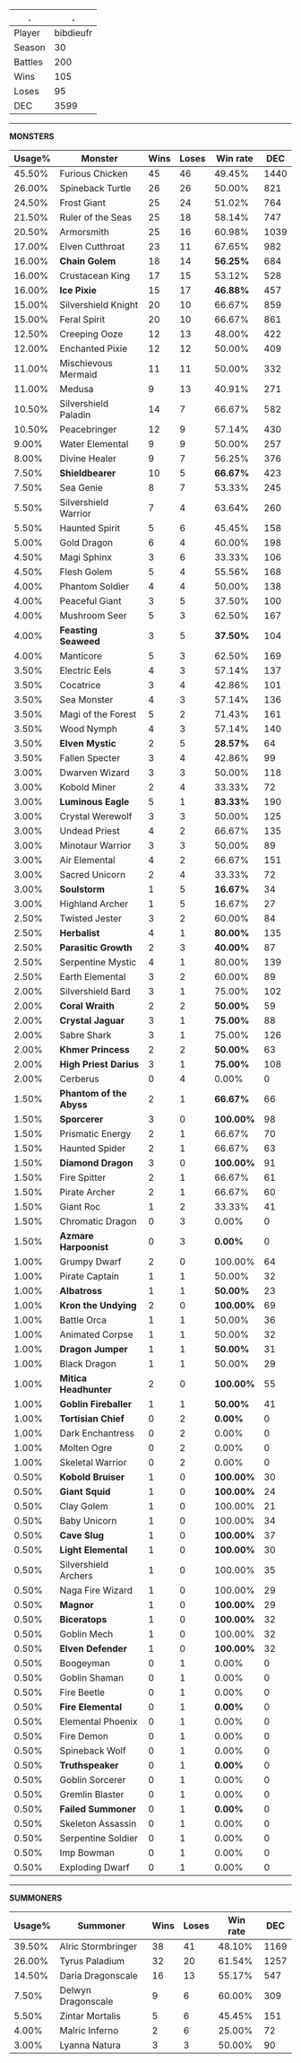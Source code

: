 .|.
|-|-
Player|bibdieufr
Season|30
Battles|200
Wins|105
Loses|95
DEC|3599

---
**MONSTERS**

Usage%|Monster|Wins|Loses|Win rate|DEC|
-|-|-|-|-|-|
45.50%|Furious Chicken|45|46|49.45%|1440|
26.00%|Spineback Turtle|26|26|50.00%|821|
24.50%|Frost Giant|25|24|51.02%|764|
21.50%|Ruler of the Seas|25|18|58.14%|747|
20.50%|Armorsmith|25|16|60.98%|1039|
17.00%|Elven Cutthroat|23|11|67.65%|982|
16.00%|**Chain Golem**|18|14|**56.25%**|684|
16.00%|Crustacean King|17|15|53.12%|528|
16.00%|**Ice Pixie**|15|17|**46.88%**|457|
15.00%|Silvershield Knight|20|10|66.67%|859|
15.00%|Feral Spirit|20|10|66.67%|861|
12.50%|Creeping Ooze|12|13|48.00%|422|
12.00%|Enchanted Pixie|12|12|50.00%|409|
11.00%|Mischievous Mermaid|11|11|50.00%|332|
11.00%|Medusa|9|13|40.91%|271|
10.50%|Silvershield Paladin|14|7|66.67%|582|
10.50%|Peacebringer|12|9|57.14%|430|
9.00%|Water Elemental|9|9|50.00%|257|
8.00%|Divine Healer|9|7|56.25%|376|
7.50%|**Shieldbearer**|10|5|**66.67%**|423|
7.50%|Sea Genie|8|7|53.33%|245|
5.50%|Silvershield Warrior|7|4|63.64%|260|
5.50%|Haunted Spirit|5|6|45.45%|158|
5.00%|Gold Dragon|6|4|60.00%|198|
4.50%|Magi Sphinx|3|6|33.33%|106|
4.50%|Flesh Golem|5|4|55.56%|168|
4.00%|Phantom Soldier|4|4|50.00%|138|
4.00%|Peaceful Giant|3|5|37.50%|100|
4.00%|Mushroom Seer|5|3|62.50%|167|
4.00%|**Feasting Seaweed**|3|5|**37.50%**|104|
4.00%|Manticore|5|3|62.50%|169|
3.50%|Electric Eels|4|3|57.14%|137|
3.50%|Cocatrice|3|4|42.86%|101|
3.50%|Sea Monster|4|3|57.14%|136|
3.50%|Magi of the Forest|5|2|71.43%|161|
3.50%|Wood Nymph|4|3|57.14%|140|
3.50%|**Elven Mystic**|2|5|**28.57%**|64|
3.50%|Fallen Specter|3|4|42.86%|99|
3.00%|Dwarven Wizard|3|3|50.00%|118|
3.00%|Kobold Miner|2|4|33.33%|72|
3.00%|**Luminous Eagle**|5|1|**83.33%**|190|
3.00%|Crystal Werewolf|3|3|50.00%|125|
3.00%|Undead Priest|4|2|66.67%|135|
3.00%|Minotaur Warrior|3|3|50.00%|89|
3.00%|Air Elemental|4|2|66.67%|151|
3.00%|Sacred Unicorn|2|4|33.33%|72|
3.00%|**Soulstorm**|1|5|**16.67%**|34|
3.00%|Highland Archer|1|5|16.67%|27|
2.50%|Twisted Jester|3|2|60.00%|84|
2.50%|**Herbalist**|4|1|**80.00%**|135|
2.50%|**Parasitic Growth**|2|3|**40.00%**|87|
2.50%|Serpentine Mystic|4|1|80.00%|139|
2.50%|Earth Elemental|3|2|60.00%|89|
2.00%|Silvershield Bard|3|1|75.00%|102|
2.00%|**Coral Wraith**|2|2|**50.00%**|59|
2.00%|**Crystal Jaguar**|3|1|**75.00%**|88|
2.00%|Sabre Shark|3|1|75.00%|126|
2.00%|**Khmer Princess**|2|2|**50.00%**|63|
2.00%|**High Priest Darius**|3|1|**75.00%**|108|
2.00%|Cerberus|0|4|0.00%|0|
1.50%|**Phantom of the Abyss**|2|1|**66.67%**|66|
1.50%|**Sporcerer**|3|0|**100.00%**|98|
1.50%|Prismatic Energy|2|1|66.67%|70|
1.50%|Haunted Spider|2|1|66.67%|63|
1.50%|**Diamond Dragon**|3|0|**100.00%**|91|
1.50%|Fire Spitter|2|1|66.67%|61|
1.50%|Pirate Archer|2|1|66.67%|60|
1.50%|Giant Roc|1|2|33.33%|41|
1.50%|Chromatic Dragon|0|3|0.00%|0|
1.50%|**Azmare Harpoonist**|0|3|**0.00%**|0|
1.00%|Grumpy Dwarf|2|0|100.00%|64|
1.00%|Pirate Captain|1|1|50.00%|32|
1.00%|**Albatross**|1|1|**50.00%**|23|
1.00%|**Kron the Undying**|2|0|**100.00%**|69|
1.00%|Battle Orca|1|1|50.00%|36|
1.00%|Animated Corpse|1|1|50.00%|32|
1.00%|**Dragon Jumper**|1|1|**50.00%**|31|
1.00%|Black Dragon|1|1|50.00%|29|
1.00%|**Mitica Headhunter**|2|0|**100.00%**|55|
1.00%|**Goblin Fireballer**|1|1|**50.00%**|41|
1.00%|**Tortisian Chief**|0|2|**0.00%**|0|
1.00%|Dark Enchantress|0|2|0.00%|0|
1.00%|Molten Ogre|0|2|0.00%|0|
1.00%|Skeletal Warrior|0|2|0.00%|0|
0.50%|**Kobold Bruiser**|1|0|**100.00%**|30|
0.50%|**Giant Squid**|1|0|**100.00%**|24|
0.50%|Clay Golem|1|0|100.00%|21|
0.50%|Baby Unicorn|1|0|100.00%|34|
0.50%|**Cave Slug**|1|0|**100.00%**|37|
0.50%|**Light Elemental**|1|0|**100.00%**|30|
0.50%|Silvershield Archers|1|0|100.00%|35|
0.50%|Naga Fire Wizard|1|0|100.00%|29|
0.50%|**Magnor**|1|0|**100.00%**|29|
0.50%|**Biceratops**|1|0|**100.00%**|32|
0.50%|Goblin Mech|1|0|100.00%|32|
0.50%|**Elven Defender**|1|0|**100.00%**|32|
0.50%|Boogeyman|0|1|0.00%|0|
0.50%|Goblin Shaman|0|1|0.00%|0|
0.50%|Fire Beetle|0|1|0.00%|0|
0.50%|**Fire Elemental**|0|1|**0.00%**|0|
0.50%|Elemental Phoenix|0|1|0.00%|0|
0.50%|Fire Demon|0|1|0.00%|0|
0.50%|Spineback Wolf|0|1|0.00%|0|
0.50%|**Truthspeaker**|0|1|**0.00%**|0|
0.50%|Goblin Sorcerer|0|1|0.00%|0|
0.50%|Gremlin Blaster|0|1|0.00%|0|
0.50%|**Failed Summoner**|0|1|**0.00%**|0|
0.50%|Skeleton Assassin|0|1|0.00%|0|
0.50%|Serpentine Soldier|0|1|0.00%|0|
0.50%|Imp Bowman|0|1|0.00%|0|
0.50%|Exploding Dwarf|0|1|0.00%|0|

---
**SUMMONERS**

Usage%|Summoner|Wins|Loses|Win rate|DEC|
-|-|-|-|-|-|
39.50%|Alric Stormbringer|38|41|48.10%|1169|
26.00%|Tyrus Paladium|32|20|61.54%|1257|
14.50%|Daria Dragonscale|16|13|55.17%|547|
7.50%|Delwyn Dragonscale|9|6|60.00%|309|
5.50%|Zintar Mortalis|5|6|45.45%|151|
4.00%|Malric Inferno|2|6|25.00%|72|
3.00%|Lyanna Natura|3|3|50.00%|90|
